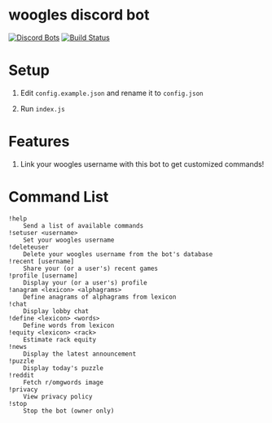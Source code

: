 # woogles discord bot
[![Discord Bots](https://discordbots.org/api/widget/status/842330057841049600.svg)](https://discordbots.org/bot/842330057841049600)
[![Build Status](https://github.com/ddugovic/lishogi-discord/workflows/Node.js%20CI/badge.svg)](https://github.com/ddugovic/lishogi-discord/actions?query=workflow%3A%22Node.js+CI%22)

# Setup

1. Edit `config.example.json` and rename it to `config.json`

2. Run `index.js`

# Features

1. Link your woogles username with this bot to get customized commands!

# Command List
```
!help
    Send a list of available commands
!setuser <username>
    Set your woogles username
!deleteuser
    Delete your woogles username from the bot's database
!recent [username]
    Share your (or a user's) recent games
!profile [username]
    Display your (or a user's) profile
!anagram <lexicon> <alphagrams>
    Define anagrams of alphagrams from lexicon
!chat
    Display lobby chat
!define <lexicon> <words>
    Define words from lexicon
!equity <lexicon> <rack>
    Estimate rack equity
!news
    Display the latest announcement
!puzzle
    Display today's puzzle
!reddit
    Fetch r/omgwords image
!privacy
    View privacy policy
!stop
    Stop the bot (owner only)
```
